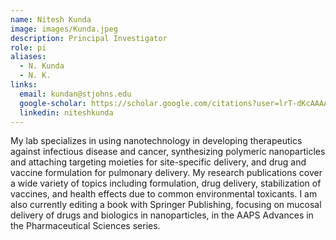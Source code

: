 ```yaml
---
name: Nitesh Kunda
image: images/Kunda.jpeg
description: Principal Investigator
role: pi
aliases:
  - N. Kunda
  - N. K.
links:
  email: kundan@stjohns.edu
  google-scholar: https://scholar.google.com/citations?user=lrT-dKcAAAAJ&hl=en 
  linkedin: niteshkunda
---
```


My lab specializes in using nanotechnology in developing therapeutics against infectious disease and cancer, synthesizing polymeric nanoparticles and attaching targeting moieties for site-specific delivery, and drug and vaccine formulation for pulmonary delivery. My research publications cover a wide variety of topics including formulation, drug delivery, stabilization of vaccines, and health effects due to common environmental toxicants. I am also currently editing a book with Springer Publishing, focusing on mucosal delivery of drugs and biologics in nanoparticles, in the AAPS Advances in the Pharmaceutical Sciences series.
